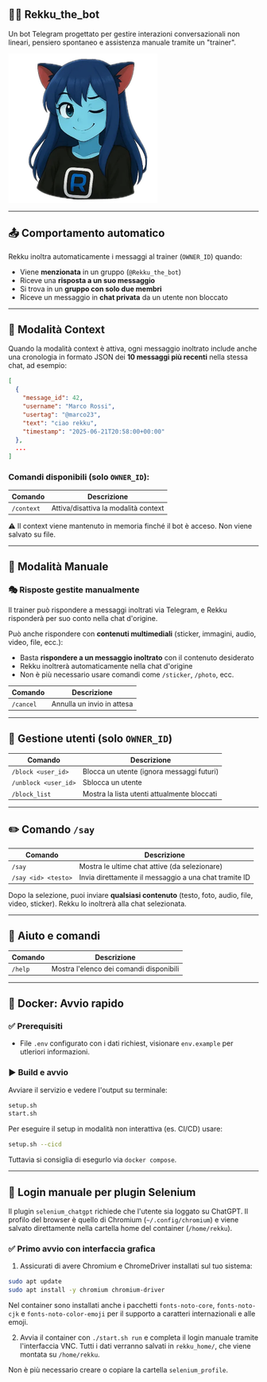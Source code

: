 ## 🧞‍♀️ Rekku\_the\_bot

Un bot Telegram progettato per gestire interazioni conversazionali non lineari, pensiero spontaneo e assistenza manuale tramite un "trainer".

<img src="res/wink.webp" alt="Rekku Wink" width="300" />

---

## 📤 Comportamento automatico

Rekku inoltra automaticamente i messaggi al trainer (`OWNER_ID`) quando:

* Viene **menzionata** in un gruppo (`@Rekku_the_bot`)
* Riceve una **risposta a un suo messaggio**
* Si trova in un **gruppo con solo due membri**
* Riceve un messaggio in **chat privata** da un utente non bloccato

---

## 🧠 Modalità Context

Quando la modalità context è attiva, ogni messaggio inoltrato include anche una cronologia in formato JSON dei **10 messaggi più recenti** nella stessa chat, ad esempio:

```json
[
  {
    "message_id": 42,
    "username": "Marco Rossi",
    "usertag": "@marco23",
    "text": "ciao rekku",
    "timestamp": "2025-06-21T20:58:00+00:00"
  },
  ...
]
```

### Comandi disponibili (solo `OWNER_ID`):

| Comando    | Descrizione                          |
| ---------- | ------------------------------------ |
| `/context` | Attiva/disattiva la modalità context |

⚠️ Il context viene mantenuto in memoria finché il bot è acceso. Non viene salvato su file.

---

## 🧩 Modalità Manuale

### 🎭 Risposte gestite manualmente

Il trainer può rispondere a messaggi inoltrati via Telegram, e Rekku risponderà per suo conto nella chat d'origine.

Può anche rispondere con **contenuti multimediali** (sticker, immagini, audio, video, file, ecc.):

* Basta **rispondere a un messaggio inoltrato** con il contenuto desiderato
* Rekku inoltrerà automaticamente nella chat d'origine
* Non è più necessario usare comandi come `/sticker`, `/photo`, ecc.

| Comando   | Descrizione                |
| --------- | -------------------------- |
| `/cancel` | Annulla un invio in attesa |

---

## 🧱 Gestione utenti (solo `OWNER_ID`)

| Comando              | Descrizione                                 |
| -------------------- | ------------------------------------------- |
| `/block <user_id>`   | Blocca un utente (ignora messaggi futuri)   |
| `/unblock <user_id>` | Sblocca un utente                           |
| `/block_list`        | Mostra la lista utenti attualmente bloccati |

---

## ✏️ Comando `/say`

| Comando             | Descrizione                                           |
| ------------------- | ----------------------------------------------------- |
| `/say`              | Mostra le ultime chat attive (da selezionare)         |
| `/say <id> <testo>` | Invia direttamente il messaggio a una chat tramite ID |

Dopo la selezione, puoi inviare **qualsiasi contenuto** (testo, foto, audio, file, video, sticker).
Rekku lo inoltrerà alla chat selezionata.

---

## 🧪 Aiuto e comandi

| Comando | Descrizione                             |
| ------- | --------------------------------------- |
| `/help` | Mostra l'elenco dei comandi disponibili |

---

## 🐳 Docker: Avvio rapido

### ✅ Prerequisiti

* File `.env` configurato con i dati richiest, visionare `env.example` per utleriori informazioni.

### ▶️ Build e avvio

Avviare il servizio e vedere l'output su terminale:
```bash
setup.sh
start.sh
```

Per eseguire il setup in modalità non interattiva (es. CI/CD) usare:
```bash
setup.sh --cicd
```

Tuttavia si consiglia di esegurlo via `docker compose`.

---

## 🔐 Login manuale per plugin Selenium

Il plugin `selenium_chatgpt` richiede che l'utente sia loggato su ChatGPT. Il profilo del browser è quello di Chromium (`~/.config/chromium`) e viene salvato direttamente nella cartella home del container (`/home/rekku`).

### ✅ Primo avvio con interfaccia grafica

1. Assicurati di avere Chromium e ChromeDriver installati sul tuo sistema:
```bash
sudo apt update
sudo apt install -y chromium chromium-driver
```
   Nel container sono installati anche i pacchetti `fonts-noto-core`,
   `fonts-noto-cjk` e `fonts-noto-color-emoji` per il supporto a caratteri
   internazionali e alle emoji.

2. Avvia il container con `./start.sh run` e completa il login manuale tramite l'interfaccia VNC.
   Tutti i dati verranno salvati in `rekku_home/`, che viene montata su `/home/rekku`.

Non è più necessario creare o copiare la cartella `selenium_profile`.

